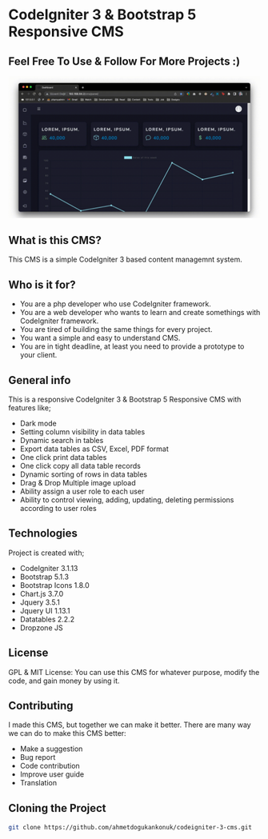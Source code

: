 # CodeIgniter 3 & Bootstrap 5 Responsive CMS 
## Feel Free To Use & Follow For More Projects :)

![cms.gif](cms.gif)

## What is this CMS?
This CMS is a simple CodeIgniter 3 based content managemnt system.

## Who is it for?
* You are a php developer who use CodeIgniter framework.
* You are a web developer who wants to learn and create somethings with CodeIgniter framework.
* You are tired of building the same things for every project.
* You want a simple and easy to understand CMS.
* You are in tight deadline, at least you need to provide a prototype to your client.

## General info

This is a responsive CodeIgniter 3 & Bootstrap 5 Responsive CMS with features like;

* Dark mode
* Setting column visibility in data tables
* Dynamic search in tables
* Export data tables as CSV, Excel, PDF format
* One click print data tables
* One click copy all data table records
* Dynamic sorting of rows in data tables
* Drag & Drop Multiple image upload
* Ability assign a user role to each user
* Ability to control viewing, adding, updating, deleting permissions according to user roles

## Technologies

Project is created with;

* CodeIgniter 3.1.13
* Bootstrap 5.1.3
* Bootstrap Icons 1.8.0
* Chart.js 3.7.0
* Jquery 3.5.1
* Jquery UI 1.13.1
* Datatables 2.2.2
* Dropzone JS

## License
GPL & MIT License: You can use this CMS for whatever purpose, modify the code, and gain money by using it.

## Contributing
I made this CMS, but together we can make it better. There are many way we can do to make this CMS better:

* Make a suggestion
* Bug report
* Code contribution
* Improve user guide
* Translation

## Cloning the Project

```bash
git clone https://github.com/ahmetdogukankonuk/codeigniter-3-cms.git